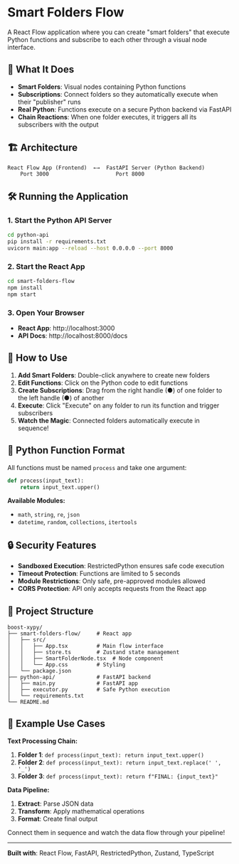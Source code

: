# Smart Folders Flow

A React Flow application where you can create "smart folders" that execute Python functions and subscribe to each other through a visual node interface.

## 🚀 **What It Does**

- **Smart Folders**: Visual nodes containing Python functions
- **Subscriptions**: Connect folders so they automatically execute when their "publisher" runs
- **Real Python**: Functions execute on a secure Python backend via FastAPI
- **Chain Reactions**: When one folder executes, it triggers all its subscribers with the output

## 🏗️ **Architecture**

```
React Flow App (Frontend)  ←→  FastAPI Server (Python Backend)
    Port 3000                     Port 8000
```

## 🛠️ **Running the Application**

### 1. Start the Python API Server
```bash
cd python-api
pip install -r requirements.txt
uvicorn main:app --reload --host 0.0.0.0 --port 8000
```

### 2. Start the React App
```bash
cd smart-folders-flow
npm install
npm start
```

### 3. Open Your Browser
- **React App**: http://localhost:3000
- **API Docs**: http://localhost:8000/docs

## 🎯 **How to Use**

1. **Add Smart Folders**: Double-click anywhere to create new folders
2. **Edit Functions**: Click on the Python code to edit functions
3. **Create Subscriptions**: Drag from the right handle (●) of one folder to the left handle (●) of another
4. **Execute**: Click "Execute" on any folder to run its function and trigger subscribers
5. **Watch the Magic**: Connected folders automatically execute in sequence!

## 🐍 **Python Function Format**

All functions must be named `process` and take one argument:

```python
def process(input_text):
    return input_text.upper()
```

**Available Modules:**
- `math`, `string`, `re`, `json`
- `datetime`, `random`, `collections`, `itertools`

## 🔒 **Security Features**

- **Sandboxed Execution**: RestrictedPython ensures safe code execution
- **Timeout Protection**: Functions are limited to 5 seconds
- **Module Restrictions**: Only safe, pre-approved modules allowed
- **CORS Protection**: API only accepts requests from the React app

## 📁 **Project Structure**

```
boost-xypy/
├── smart-folders-flow/     # React app
│   ├── src/
│   │   ├── App.tsx         # Main flow interface
│   │   ├── store.ts        # Zustand state management
│   │   ├── SmartFolderNode.tsx  # Node component
│   │   └── App.css         # Styling
│   └── package.json
├── python-api/             # FastAPI backend
│   ├── main.py             # FastAPI app
│   ├── executor.py         # Safe Python execution
│   └── requirements.txt
└── README.md
```

## 🎨 **Example Use Cases**

**Text Processing Chain:**
1. **Folder 1**: `def process(input_text): return input_text.upper()`
2. **Folder 2**: `def process(input_text): return input_text.replace(' ', '_')`
3. **Folder 3**: `def process(input_text): return f"FINAL: {input_text}"`

**Data Pipeline:**
1. **Extract**: Parse JSON data
2. **Transform**: Apply mathematical operations
3. **Format**: Create final output

Connect them in sequence and watch the data flow through your pipeline!

---

**Built with**: React Flow, FastAPI, RestrictedPython, Zustand, TypeScript 